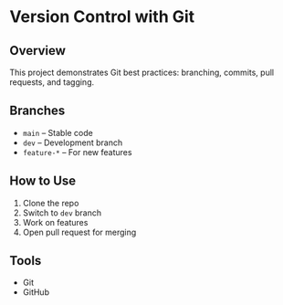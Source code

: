 # Version Control with Git

## Overview
This project demonstrates Git best practices: branching, commits, pull requests, and tagging.

## Branches
- `main` – Stable code
- `dev` – Development branch
- `feature-*` – For new features

## How to Use
1. Clone the repo
2. Switch to `dev` branch
3. Work on features
4. Open pull request for merging

## Tools
- Git
- GitHub
